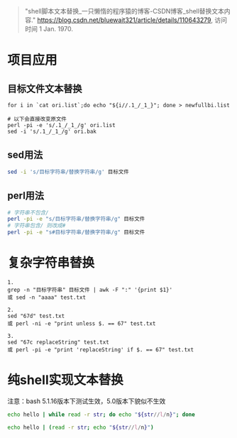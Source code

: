 > "shell脚本文本替换_一只懒惰的程序猿的博客-CSDN博客_shell替换文本内容." https://blog.csdn.net/bluewait321/article/details/110643279, 访问时间 1 Jan. 1970.

# 项目应用
## 目标文件文本替换
```SHELL
for i in `cat ori.list`;do echo "${i//.1_/_1_}"; done > newfullbi.list

# 以下会直接改变原文件
perl -pi -e 's/.1_/_1_/g' ori.list 
sed -i 's/.1_/_1_/g' ori.bak
```
## sed用法
```bash
sed -i 's/目标字符串/替换字符串/g' 目标文件
```
## perl用法
```bash
# 字符串不包含/ 
perl -pi -e "s/目标字符串/替换字符串/g" 目标文件 
# 字符串包含/ 则改成# 
perl -pi -e "s#目标字符串/替换字符串/g" 目标文件
```

# 复杂字符串替换
```shell
1.
grep -n "目标字符串" 目标文件 | awk -F ":" '{print $1}'
或 sed -n "aaaa" test.txt

2.
sed "67d" test.txt
或 perl -ni -e "print unless $. == 67" test.txt

3.
sed "67c replaceString" test.txt
或 perl -pi -e "print 'replaceString' if $. == 67" test.txt
```

# 纯shell实现文本替换
注意：bash 5.1.16版本下测试生效，5.0版本下貌似不生效
```bash
echo hello | while read -r str; do echo "${str//l/n}"; done
```

```bash
echo hello | (read -r str; echo "${str//l/n}")
```






